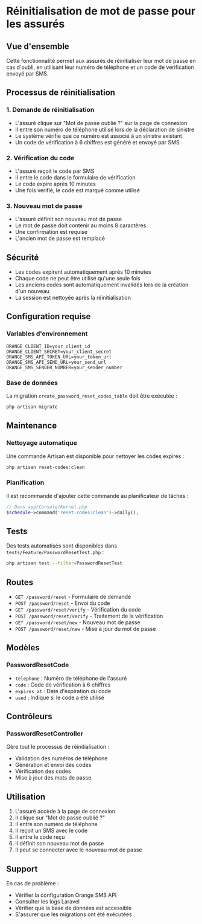 # Réinitialisation de mot de passe pour les assurés

## Vue d'ensemble

Cette fonctionnalité permet aux assurés de réinitialiser leur mot de passe en cas d'oubli, en utilisant leur numéro de téléphone et un code de vérification envoyé par SMS.

## Processus de réinitialisation

### 1. Demande de réinitialisation
- L'assuré clique sur "Mot de passe oublié ?" sur la page de connexion
- Il entre son numéro de téléphone utilisé lors de la déclaration de sinistre
- Le système vérifie que ce numéro est associé à un sinistre existant
- Un code de vérification à 6 chiffres est généré et envoyé par SMS

### 2. Vérification du code
- L'assuré reçoit le code par SMS
- Il entre le code dans le formulaire de vérification
- Le code expire après 10 minutes
- Une fois vérifié, le code est marqué comme utilisé

### 3. Nouveau mot de passe
- L'assuré définit son nouveau mot de passe
- Le mot de passe doit contenir au moins 8 caractères
- Une confirmation est requise
- L'ancien mot de passe est remplacé

## Sécurité

- Les codes expirent automatiquement après 10 minutes
- Chaque code ne peut être utilisé qu'une seule fois
- Les anciens codes sont automatiquement invalidés lors de la création d'un nouveau
- La session est nettoyée après la réinitialisation

## Configuration requise

### Variables d'environnement
```env
ORANGE_CLIENT_ID=your_client_id
ORANGE_CLIENT_SECRET=your_client_secret
ORANGE_SMS_API_TOKEN_URL=your_token_url
ORANGE_SMS_API_SEND_URL=your_send_url
ORANGE_SMS_SENDER_NUMBER=your_sender_number
```

### Base de données
La migration `create_password_reset_codes_table` doit être exécutée :
```bash
php artisan migrate
```

## Maintenance

### Nettoyage automatique
Une commande Artisan est disponible pour nettoyer les codes expirés :
```bash
php artisan reset-codes:clean
```

### Planification
Il est recommandé d'ajouter cette commande au planificateur de tâches :
```php
// Dans app/Console/Kernel.php
$schedule->command('reset-codes:clean')->daily();
```

## Tests

Des tests automatisés sont disponibles dans `tests/Feature/PasswordResetTest.php` :
```bash
php artisan test --filter=PasswordResetTest
```

## Routes

- `GET /password/reset` - Formulaire de demande
- `POST /password/reset` - Envoi du code
- `GET /password/reset/verify` - Vérification du code
- `POST /password/reset/verify` - Traitement de la vérification
- `GET /password/reset/new` - Nouveau mot de passe
- `POST /password/reset/new` - Mise à jour du mot de passe

## Modèles

### PasswordResetCode
- `telephone` : Numéro de téléphone de l'assuré
- `code` : Code de vérification à 6 chiffres
- `expires_at` : Date d'expiration du code
- `used` : Indique si le code a été utilisé

## Contrôleurs

### PasswordResetController
Gère tout le processus de réinitialisation :
- Validation des numéros de téléphone
- Génération et envoi des codes
- Vérification des codes
- Mise à jour des mots de passe

## Utilisation

1. L'assuré accède à la page de connexion
2. Il clique sur "Mot de passe oublié ?"
3. Il entre son numéro de téléphone
4. Il reçoit un SMS avec le code
5. Il entre le code reçu
6. Il définit son nouveau mot de passe
7. Il peut se connecter avec le nouveau mot de passe

## Support

En cas de problème :
- Vérifier la configuration Orange SMS API
- Consulter les logs Laravel
- Vérifier que la base de données est accessible
- S'assurer que les migrations ont été exécutées

